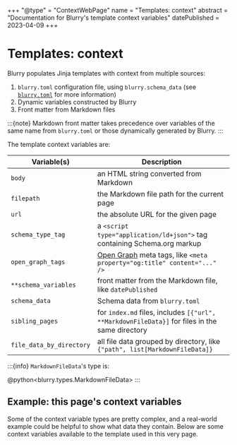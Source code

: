 +++
"@type" = "ContextWebPage"
name = "Templates: context"
abstract = "Documentation for Blurry's template context variables"
datePublished = 2023-04-09
+++

# Templates: context

Blurry populates Jinja templates with context from multiple sources:

1. `blurry.toml` configuration file, using `blurry.schema_data` (see [`blurry.toml`](../configuration/blurry.toml.md) for more information)
2. Dynamic variables constructed by Blurry
3. Front matter from Markdown files

:::{note}
Markdown front matter takes precedence over variables of the same name from `blurry.toml` or those dynamically generated by Blurry.
:::

The template context variables are:

| Variable(s)              | Description                                                                                    |
| ------------------------ | ---------------------------------------------------------------------------------------------- |
| `body`                   | an HTML string converted from Markdown                                                         |
| `filepath`               | the Markdown file path for the current page                                                    |
| `url`                    | the absolute URL for the given page                                                            |
| `schema_type_tag`        | a `<script type="application/ld+json">` tag containing Schema.org markup                       |
| `open_graph_tags`        | [Open Graph](https://ogp.me/) meta tags, like `<meta property="og:title" content="..." />`     |
| `**schema_variables`     | front matter from the Markdown file, like `datePublished`                                      |
| `schema_data`            | Schema data from `blurry.toml`                                                                 |
| `sibling_pages`          | for `index.md` files, includes `[{"url", **MarkdownFileData}]` for files in the same directory |
| `file_data_by_directory` | all file data grouped by directory, like `{"path", list[MarkdownFileData]}`                    |

:::{info}
`MarkdownFileData`'s type is:

@python<blurry.types.MarkdownFileData>
:::

## Example: this page's context variables

Some of the context variable types are pretty complex, and a real-world example could be helpful to show what data they contain.
Below are some context variables available to the template used in this very page.

